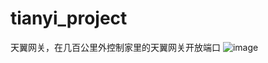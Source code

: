# tianyi_project
天翼网关，在几百公里外控制家里的天翼网关开放端口
![image](https://github.com/user-attachments/assets/67256865-1050-43b8-8ddb-890347e1351a)
